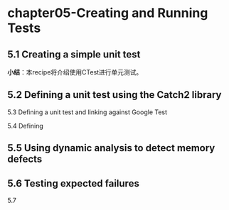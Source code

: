 # chapter05-Creating and Running Tests

## 5.1 Creating a simple unit test

**小结**：本recipe将介绍使用CTest进行单元测试。

## 5.2 Defining a unit test using the Catch2 library

5.3 Defining a unit test and linking against Google Test

5.4 Defining

## 5.5 Using dynamic analysis to detect memory defects

## 5.6 Testing expected failures

5.7 